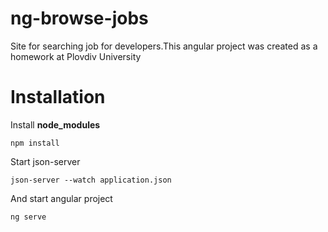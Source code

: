 # ng-browse-jobs

Site for searching job for developers.This angular project was created as a homework at Plovdiv University

# Installation

Install **node_modules**
```
npm install
```
Start json-server 
```
json-server --watch application.json
```
And start angular project
```
ng serve
```
